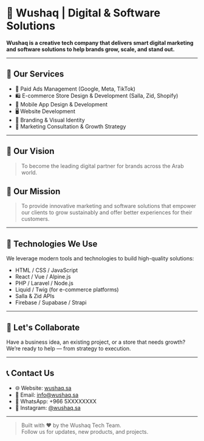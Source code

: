 # 🐆 Wushaq | Digital & Software Solutions

**Wushaq is a creative tech company that delivers smart digital marketing and software solutions to help brands grow, scale, and stand out.**

---

## 💼 Our Services

- 🎯 Paid Ads Management (Google, Meta, TikTok)
- 🛍️ E-commerce Store Design & Development (Salla, Zid, Shopify)
- 📱 Mobile App Design & Development
- 🖥️ Website Development
- 🎨 Branding & Visual Identity
- 🧠 Marketing Consultation & Growth Strategy

---

## 🌟 Our Vision

> To become the leading digital partner for brands across the Arab world.

## 📌 Our Mission

> To provide innovative marketing and software solutions that empower our clients to grow sustainably and offer better experiences for their customers.

---

## 🧰 Technologies We Use

We leverage modern tools and technologies to build high-quality solutions:

- HTML / CSS / JavaScript
- React / Vue / Alpine.js
- PHP / Laravel / Node.js
- Liquid / Twig (for e-commerce platforms)
- Salla & Zid APIs
- Firebase / Supabase / Strapi

---

## 🤝 Let's Collaborate

Have a business idea, an existing project, or a store that needs growth?  
We’re ready to help — from strategy to execution.

---

## 📞 Contact Us

- 🌐 Website: [wushaq.sa](https://wushaq.sa)
- 📧 Email: info@wushaq.sa
- 📱 WhatsApp: +966 5XXXXXXXX
- 📸 Instagram: [@wushaq.sa](https://instagram.com/wushaq.sa)

---

> Built with ❤️ by the Wushaq Tech Team.  
> Follow us for updates, new products, and projects.
